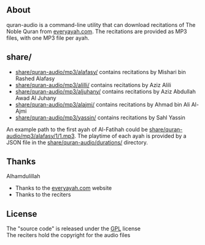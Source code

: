 ## About

quran-audio is a command-line utility that
can download recitations of The Noble Quran from
[everyayah.com](https://everyayah.com).
The recitations are provided as MP3 files,
with one MP3 file per ayah.

## share/

* [share/quran-audio/mp3/alafasy/](share/quran-audio/mp3/alafasy/)
  contains recitations by Mishari bin Rashed Alafasy
* [share/quran-audio/mp3/alilli/](share/quran-audio/mp3/alili/)
  contains recitations by Aziz Alili
* [share/quran-audio/mp3/aljuhany/](share/quran-audio/mp3/aljuhany/)
  contains recitations by Aziz Abdullah Awad Al Juhany
* [share/quran-audio/mp3/alajmi/](share/quran-audio/mp3/alajmi/)
  contains recitations by Ahmad bin Ali Al-Ajmi
* [share/quran-audio/mp3/yassin/](share/quran-audio/mp3/yassin/)
  contains recitations by Sahl Yassin

An example path to the first ayah of Al-Fatihah could be
[share/quran-audio/mp3/alafasy/1/1.mp3](share/quran-audio/mp3/alafasy/1/1.mp3).
The playtime of each ayah is provided by a JSON file in the
[share/quran-audio/durations/](/share/quran-audio/durations/)
directory.

## Thanks

Alhamdulillah

* Thanks to the [everyayah.com](https://everyayah.com) website
* Thanks to the reciters

## License

The "source code" is released under the [GPL](./LICENSE) license
<br>
The reciters hold the copyright for the audio files
